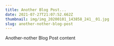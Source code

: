```yaml
---
title: Another Blog Post...
date: 2021-07-27T21:07:52.662Z
thumbnail: img/img_20200101_143858_241__01.jpg
slug: another-nother-blog-post
---
```

Another-nother Blog Post content